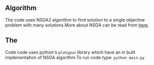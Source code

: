 ## Algorithm

The code uses NSGA2 algorithm to find solution to a single objective problem with many solutions.More about NSGA can be read from [here](https://stackoverflow.com/questions/10938979/nsga-2-multi-objetive-genethic-algorithm-anyone-could-give-me-a-simple-explana).

## The
Code code uses python's `platypus` library which have an in built implementation of NSGA algorithm.To run code type: `python main.py` 